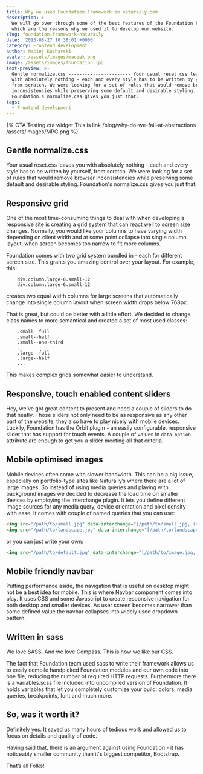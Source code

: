 ```yaml
---
title: Why we used Foundation Framework on naturaily.com
description: >-
  We will go over through some of the best features of the Foundation Framework
  which are the reasons why we used it to develop our website.
slug: foundation-framework-naturaily
date: '2013-08-27 10:38:01 +0000'
category: Frontend development
author: Maciej Kucharski
avatar: /assets/images/maciek.png
image: /assets/images/foundation.jpg
text-preview: >-
  Gentle normalize.css ----------------------- Your usual reset.css leaves you
  with absolutely nothing - each and every style has to be written by yourself,
  from scratch. We were looking for a set of rules that would remove browser
  inconsistencies while preserving some default and desirable styling.
  Foundation's normalize.css gives you just that.
tags:
  - Frontend development
---
```

{% CTA Testing cta widget This is link /blog/why-do-we-fail-at-abstractions /assets/images/MPG.png %}



## Gentle normalize.css

Your usual reset.css leaves you with absolutely nothing - each and every style has to be written by yourself, from scratch. We were looking for a set of rules that would remove browser inconsistencies while preserving some default and desirable styling. Foundation's normalize.css gives you just that.

<!--more-->

## Responsive grid

One of the most time-consuming things to deal with when developing a responsive site is creating a grid system that can react well to screen size changes. Normally, you would like your columns to have varying width depending on client width and at some point collapse into single column layout, when screen becomes too narrow to fit more columns.

Foundation comes with two grid system bundled in - each for different screen size. This grants you amazing control over your layout. For example, this:

```slim
    div.column.large-6.small-12
    div.column.large-6.small-12
```

creates two equal width columns for large screens that automatically change into single column layout when screen width drops below 768px.

That is great, but could be better with a little effort. We decided to change class names to more semantical and created a set of most used classes:

```slim
    .small--full
    .small--half
    .small--one-third
    ...
    .large--full
    .large--half
    ...
```

This makes complex grids somewhat easier to understand.

## Responsive, touch enabled content sliders

Hey, we've got great content to present and need a couple of sliders to do that neatly. Those sliders not only need to be as responsive as any other part of the website, they also have to play nicely with mobile devices. Luckily, Foundation has the Orbit plugin - an easily configurable, responsive slider that has support for touch events. A couple of values in `data-option` attribute are enough to get you a slider meeting all that criteria.

## Mobile optimised images

Mobile devices often come with slower bandwidth. This can be a big issue, especially on portfolio-type sites like Naturaily’s where there are a lot of large images. So instead of using media queries and playing with background images we decided to decrease the load time on smaller devices by employing the Interchange plugin. It lets you define different image sources for any media query, device orientation and pixel density with ease. It comes with couple of named queries that you can use:

```html
<img src="/path/to/small.jpg" data-interchange="[/path/to/small.jpg, (small)], [/path/to/medium-image.jpg, (medium)] ,[/path/to/large-image.jpg, (large)]">
<img src="/path/to/landscape.jpg" data-interchange="[/path/to/landscape.jpg, (landscape)], [/path/to/portrait.jpg, (portrait)]">
```

or you can just write your own:

```html
<img src="/path/to/default.jpg" data-interchange="[/path/to/image.jpg, (screen and only (min-width: 1000px) and (orientation:portrait) and (-webkit-min-device-pixel-ratio: 2))]">
```

## Mobile friendly navbar

Putting performance aside, the navigation that is useful on desktop might not be a best idea for mobile. This is where Navbar component comes into play. It uses CSS and some Javascript to create responsive navigation for both desktop and smaller devices. As user screen becomes narrower than some defined value the navbar collapses into widely used dropdown pattern.

## Written in sass

We love SASS. And we love Compass. This is how we like our CSS.

The fact that Foundation team used sass to write their framework allows us to easily compile handpicked Foundation modules and our own code into one file, reducing the number of required HTTP requests. Furthermore there is a variables.scss file included into uncompiled version of Foundation. It holds variables that let you completely customize your build: colors, media queries, breakpoints, font and much more.

## So, was it worth it?

Definitely yes. It saved us many hours of tedious work and allowed us to focus on details and quality of code.

Having said that, there is an argument against using Foundation - it has noticeably smaller community than it's biggest competitor, Bootstrap.

That’s all Folks!
